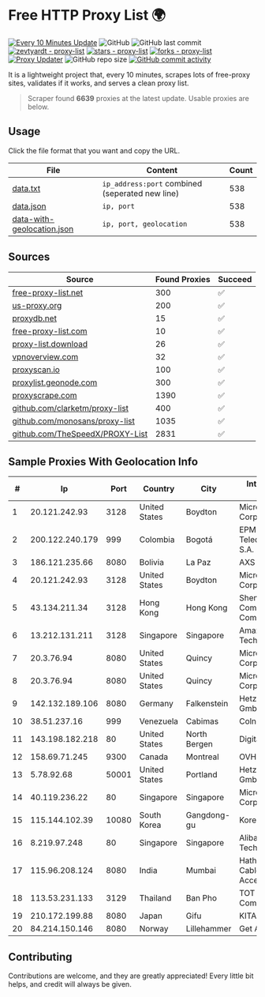 
# Free HTTP Proxy List 🌍

[![Every 10 Minutes Update](https://github.com/mertguvencli/http-proxy-list/actions/workflows/main.yml/badge.svg?branch=main)](https://github.com/mertguvencli/http-proxy-list/actions/workflows/main.yml)
![GitHub](https://img.shields.io/github/license/mertguvencli/http-proxy-list)
![GitHub last commit](https://img.shields.io/github/last-commit/mertguvencli/http-proxy-list)
[![zevtyardt - proxy-list](https://img.shields.io/static/v1?label=zevtyardt&message=proxy-list&color=blue&logo=github)](https://github.com/zevtyardt/proxy-list "Go to GitHub repo")
[![stars - proxy-list](https://img.shields.io/github/stars/zevtyardt/proxy-list?style=social)](https://github.com/zevtyardt/proxy-list)
[![forks - proxy-list](https://img.shields.io/github/forks/zevtyardt/proxy-list?style=social)](https://github.com/zevtyardt/proxy-list)
[![Proxy Updater](https://github.com/zevtyardt/proxy-list/workflows/Proxy%20Updater/badge.svg)](https://github.com/zevtyardt/proxy-list/actions?query=workflow:"Proxy+Updater")
![GitHub repo size](https://img.shields.io/github/repo-size/zevtyardt/proxy-list)
[![GitHub commit activity](https://img.shields.io/github/commit-activity/m/zevtyardt/proxy-list?logo=commits)](https://github.com/zevtyardt/proxy-list/commits/main)

It is a lightweight project that, every 10 minutes, scrapes lots of free-proxy sites, validates if it works, and serves a clean proxy list.

> Scraper found **6639** proxies at the latest update. Usable proxies are below.

## Usage

Click the file format that you want and copy the URL.

|File|Content|Count|
|----|-------|-----|
|[data.txt](https://raw.githubusercontent.com/mertguvencli/http-proxy-list/main/proxy-list/data.txt)|`ip_address:port` combined (seperated new line)|538|
|[data.json](https://raw.githubusercontent.com/mertguvencli/http-proxy-list/main/proxy-list/data.json)|`ip, port`|538|
|[data-with-geolocation.json](https://raw.githubusercontent.com/mertguvencli/http-proxy-list/main/proxy-list/data-with-geolocation.json)|`ip, port, geolocation`|538|

## Sources

|Source|Found Proxies|Succeed|
|------|-------------|-------|
|[free-proxy-list.net](https://free-proxy-list.net)|300|✅|
|[us-proxy.org](https://www.us-proxy.org)|200|✅|
|[proxydb.net](http://proxydb.net)|15|✅|
|[free-proxy-list.com](https://free-proxy-list.com/?page=&port=&type%5B%5D=http&type%5B%5D=https&up_time=0&search=Search)|10|✅|
|[proxy-list.download](https://www.proxy-list.download/HTTP)|26|✅|
|[vpnoverview.com](https://vpnoverview.com/privacy/anonymous-browsing/free-proxy-servers)|32|✅|
|[proxyscan.io](https://www.proxyscan.io)|100|✅|
|[proxylist.geonode.com](https://proxylist.geonode.com/api/proxy-list?limit=300&page=1&sort_by=lastChecked&sort_type=desc&protocols=http,https)|300|✅|
|[proxyscrape.com](https://api.proxyscrape.com/v2/?request=displayproxies&protocol=http&timeout=10000&country=all&ssl=all&anonymity=all)|1390|✅|
|[github.com/clarketm/proxy-list](https://raw.githubusercontent.com/clarketm/proxy-list/master/proxy-list-raw.txt)|400|✅|
|[github.com/monosans/proxy-list](https://raw.githubusercontent.com/monosans/proxy-list/main/proxies/http.txt)|1035|✅|
|[github.com/TheSpeedX/PROXY-List](https://raw.githubusercontent.com/TheSpeedX/PROXY-List/master/http.txt)|2831|✅|


## Sample Proxies With Geolocation Info

|#|Ip|Port|Country|City|Internet Service Provider|
|-|--|----|-------|----|-------------------------|
|1|20.121.242.93|3128|United States|Boydton|Microsoft Corporation|
|2|200.122.240.179|999|Colombia|Bogotá|EPM Telecomunicaciones S.A. E.S.P|
|3|186.121.235.66|8080|Bolivia|La Paz|AXS Bolivia S. A.|
|4|20.121.242.93|3128|United States|Boydton|Microsoft Corporation|
|5|43.134.211.34|3128|Hong Kong|Hong Kong|Shenzhen Tencent Computer Systems Company Limited|
|6|13.212.131.211|3128|Singapore|Singapore|Amazon Technologies Inc.|
|7|20.3.76.94|8080|United States|Quincy|Microsoft Corporation|
|8|20.3.76.94|8080|United States|Quincy|Microsoft Corporation|
|9|142.132.189.106|8080|Germany|Falkenstein|Hetzner Online GmbH|
|10|38.51.237.16|999|Venezuela|Cabimas|Colnetwork C.A.|
|11|143.198.182.218|80|United States|North Bergen|DigitalOcean, LLC|
|12|158.69.71.245|9300|Canada|Montreal|OVH SAS|
|13|5.78.92.68|50001|United States|Portland|Hetzner Online GmbH|
|14|40.119.236.22|80|Singapore|Singapore|Microsoft Corporation|
|15|115.144.102.39|10080|South Korea|Gangdong-gu|Korea Telecom|
|16|8.219.97.248|80|Singapore|Singapore|Alibaba (US) Technology Co., Ltd.|
|17|115.96.208.124|8080|India|Mumbai|Hathway IP over Cable Internet Access|
|18|113.53.231.133|3129|Thailand|Ban Pho|TOT Public Company Limited|
|19|210.172.199.88|8080|Japan|Gifu|KITAGATA|
|20|84.214.150.146|8080|Norway|Lillehammer|Get AS|



## Contributing

Contributions are welcome, and they are greatly appreciated! Every
little bit helps, and credit will always be given.

